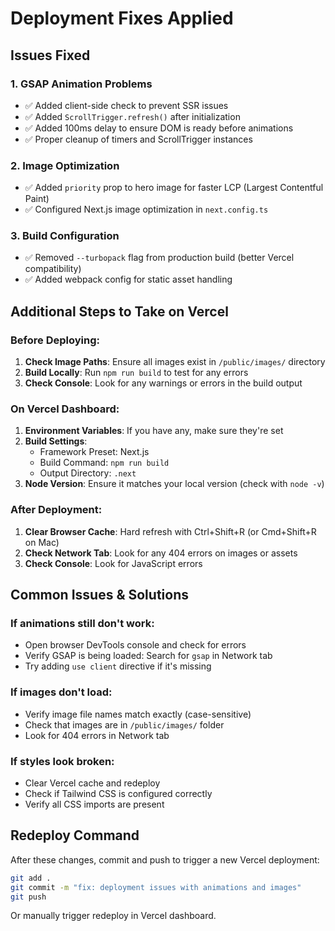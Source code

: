 # Deployment Fixes Applied

## Issues Fixed

### 1. GSAP Animation Problems
- ✅ Added client-side check to prevent SSR issues
- ✅ Added `ScrollTrigger.refresh()` after initialization
- ✅ Added 100ms delay to ensure DOM is ready before animations
- ✅ Proper cleanup of timers and ScrollTrigger instances

### 2. Image Optimization
- ✅ Added `priority` prop to hero image for faster LCP (Largest Contentful Paint)
- ✅ Configured Next.js image optimization in `next.config.ts`

### 3. Build Configuration
- ✅ Removed `--turbopack` flag from production build (better Vercel compatibility)
- ✅ Added webpack config for static asset handling

## Additional Steps to Take on Vercel

### Before Deploying:
1. **Check Image Paths**: Ensure all images exist in `/public/images/` directory
2. **Build Locally**: Run `npm run build` to test for any errors
3. **Check Console**: Look for any warnings or errors in the build output

### On Vercel Dashboard:
1. **Environment Variables**: If you have any, make sure they're set
2. **Build Settings**: 
   - Framework Preset: Next.js
   - Build Command: `npm run build`
   - Output Directory: `.next`
3. **Node Version**: Ensure it matches your local version (check with `node -v`)

### After Deployment:
1. **Clear Browser Cache**: Hard refresh with Ctrl+Shift+R (or Cmd+Shift+R on Mac)
2. **Check Network Tab**: Look for any 404 errors on images or assets
3. **Check Console**: Look for JavaScript errors

## Common Issues & Solutions

### If animations still don't work:
- Open browser DevTools console and check for errors
- Verify GSAP is being loaded: Search for `gsap` in Network tab
- Try adding `use client` directive if it's missing

### If images don't load:
- Verify image file names match exactly (case-sensitive)
- Check that images are in `/public/images/` folder
- Look for 404 errors in Network tab

### If styles look broken:
- Clear Vercel cache and redeploy
- Check if Tailwind CSS is configured correctly
- Verify all CSS imports are present

## Redeploy Command
After these changes, commit and push to trigger a new Vercel deployment:
```bash
git add .
git commit -m "fix: deployment issues with animations and images"
git push
```

Or manually trigger redeploy in Vercel dashboard.
